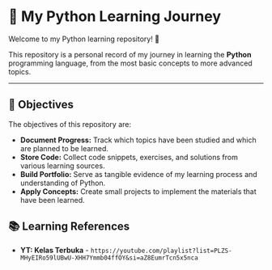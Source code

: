 # 🚀 My Python Learning Journey

Welcome to my Python learning repository! 👋

This repository is a personal record of my journey in learning the **Python** programming language, from the most basic concepts to more advanced topics.

---

## 🎯 Objectives

The objectives of this repository are:

* **Document Progress:** Track which topics have been studied and which are planned to be learned.
* **Store Code:** Collect code snippets, exercises, and solutions from various learning sources.
* **Build Portfolio:** Serve as tangible evidence of my learning process and understanding of Python.
* **Apply Concepts:** Create small projects to implement the materials that have been learned.

## 📚 Learning References
* **YT: Kelas Terbuka** - `https://youtube.com/playlist?list=PLZS-MHyEIRo59lUBwU-XHH7Ymmb04ffOY&si=aZ8EumrTcn5x5nca`
